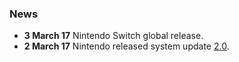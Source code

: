 <noinclude>

### News

</noinclude>

  - **3 March 17** Nintendo Switch global release.
  - **2 March 17** Nintendo released system update
    [2.0](2.0.md "wikilink").
